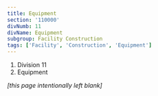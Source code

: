 ```yaml
---
title: Equipment
section: '110000'
divNumb: 11
divName: Equipment
subgroup: Facility Construction
tags: ['Facility', 'Construction', 'Equipment']
---
```


   1. Division 11
   1. Equipment

*[this page intentionally left blank]*


